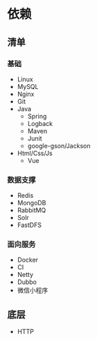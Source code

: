 #   依赖

##  清单

### 基础
-   Linux
-   MySQL
-   Nginx
-   Git
-   Java
    -   Spring
    -   Logback
    -   Maven
    -   Junit
    -   google-gson/Jackson
-   Html/Css/Js
    -   Vue

### 数据支撑
-   Redis
-   MongoDB
-   RabbitMQ
-   Solr
-   FastDFS

### 面向服务
-   Docker
-   CI
-   Netty
-   Dubbo
-   微信小程序

##  底层
-   HTTP